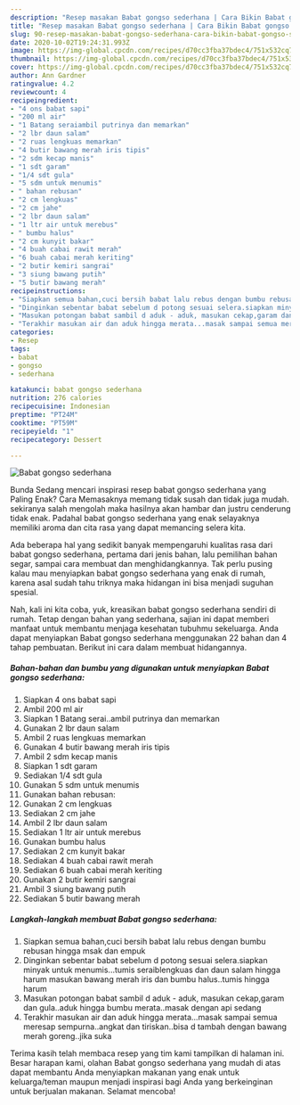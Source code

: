 ```yaml
---
description: "Resep masakan Babat gongso sederhana | Cara Bikin Babat gongso sederhana Yang Enak Dan Lezat"
title: "Resep masakan Babat gongso sederhana | Cara Bikin Babat gongso sederhana Yang Enak Dan Lezat"
slug: 90-resep-masakan-babat-gongso-sederhana-cara-bikin-babat-gongso-sederhana-yang-enak-dan-lezat
date: 2020-10-02T19:24:31.993Z
image: https://img-global.cpcdn.com/recipes/d70cc3fba37bdec4/751x532cq70/babat-gongso-sederhana-foto-resep-utama.jpg
thumbnail: https://img-global.cpcdn.com/recipes/d70cc3fba37bdec4/751x532cq70/babat-gongso-sederhana-foto-resep-utama.jpg
cover: https://img-global.cpcdn.com/recipes/d70cc3fba37bdec4/751x532cq70/babat-gongso-sederhana-foto-resep-utama.jpg
author: Ann Gardner
ratingvalue: 4.2
reviewcount: 4
recipeingredient:
- "4 ons babat sapi"
- "200 ml air"
- "1 Batang seraiambil putrinya dan memarkan"
- "2 lbr daun salam"
- "2 ruas lengkuas memarkan"
- "4 butir bawang merah iris tipis"
- "2 sdm kecap manis"
- "1 sdt garam"
- "1/4 sdt gula"
- "5 sdm untuk menumis"
- " bahan rebusan"
- "2 cm lengkuas"
- "2 cm jahe"
- "2 lbr daun salam"
- "1 ltr air untuk merebus"
- " bumbu halus"
- "2 cm kunyit bakar"
- "4 buah cabai rawit merah"
- "6 buah cabai merah keriting"
- "2 butir kemiri sangrai"
- "3 siung bawang putih"
- "5 butir bawang merah"
recipeinstructions:
- "Siapkan semua bahan,cuci bersih babat lalu rebus dengan bumbu rebusan hingga msak dan empuk"
- "Dinginkan sebentar babat sebelum d potong sesuai selera.siapkan minyak untuk menumis...tumis seraiblengkuas dan daun salam hingga harum masukan bawang merah iris dan bumbu halus..tumis hingga harum"
- "Masukan potongan babat sambil d aduk - aduk, masukan cekap,garam dan gula..aduk hingga bumbu merata..masak dengan api sedang"
- "Terakhir masukan air dan aduk hingga merata...masak sampai semua meresap sempurna..angkat dan tiriskan..bisa d tambah dengan bawang merah goreng..jika suka"
categories:
- Resep
tags:
- babat
- gongso
- sederhana

katakunci: babat gongso sederhana 
nutrition: 276 calories
recipecuisine: Indonesian
preptime: "PT24M"
cooktime: "PT59M"
recipeyield: "1"
recipecategory: Dessert

---
```



![Babat gongso sederhana](https://img-global.cpcdn.com/recipes/d70cc3fba37bdec4/751x532cq70/babat-gongso-sederhana-foto-resep-utama.jpg)

Bunda Sedang mencari inspirasi resep babat gongso sederhana yang Paling Enak? Cara Memasaknya memang tidak susah dan tidak juga mudah. sekiranya salah mengolah maka hasilnya akan hambar dan justru cenderung tidak enak. Padahal babat gongso sederhana yang enak selayaknya memiliki aroma dan cita rasa yang dapat memancing selera kita.

Ada beberapa hal yang sedikit banyak mempengaruhi kualitas rasa dari babat gongso sederhana, pertama dari jenis bahan, lalu pemilihan bahan segar, sampai cara membuat dan menghidangkannya. Tak perlu pusing kalau mau menyiapkan babat gongso sederhana yang enak di rumah, karena asal sudah tahu triknya maka hidangan ini bisa menjadi suguhan spesial.




Nah, kali ini kita coba, yuk, kreasikan babat gongso sederhana sendiri di rumah. Tetap dengan bahan yang sederhana, sajian ini dapat memberi manfaat untuk membantu menjaga kesehatan tubuhmu sekeluarga. Anda dapat menyiapkan Babat gongso sederhana menggunakan 22 bahan dan 4 tahap pembuatan. Berikut ini cara dalam membuat hidangannya.

<!--inarticleads1-->

##### Bahan-bahan dan bumbu yang digunakan untuk menyiapkan Babat gongso sederhana:

1. Siapkan 4 ons babat sapi
1. Ambil 200 ml air
1. Siapkan 1 Batang serai..ambil putrinya dan memarkan
1. Gunakan 2 lbr daun salam
1. Ambil 2 ruas lengkuas memarkan
1. Gunakan 4 butir bawang merah iris tipis
1. Ambil 2 sdm kecap manis
1. Siapkan 1 sdt garam
1. Sediakan 1/4 sdt gula
1. Gunakan 5 sdm untuk menumis
1. Gunakan  bahan rebusan:
1. Gunakan 2 cm lengkuas
1. Sediakan 2 cm jahe
1. Ambil 2 lbr daun salam
1. Sediakan 1 ltr air untuk merebus
1. Gunakan  bumbu halus
1. Sediakan 2 cm kunyit bakar
1. Sediakan 4 buah cabai rawit merah
1. Sediakan 6 buah cabai merah keriting
1. Gunakan 2 butir kemiri sangrai
1. Ambil 3 siung bawang putih
1. Sediakan 5 butir bawang merah




<!--inarticleads2-->

##### Langkah-langkah membuat Babat gongso sederhana:

1. Siapkan semua bahan,cuci bersih babat lalu rebus dengan bumbu rebusan hingga msak dan empuk
1. Dinginkan sebentar babat sebelum d potong sesuai selera.siapkan minyak untuk menumis...tumis seraiblengkuas dan daun salam hingga harum masukan bawang merah iris dan bumbu halus..tumis hingga harum
1. Masukan potongan babat sambil d aduk - aduk, masukan cekap,garam dan gula..aduk hingga bumbu merata..masak dengan api sedang
1. Terakhir masukan air dan aduk hingga merata...masak sampai semua meresap sempurna..angkat dan tiriskan..bisa d tambah dengan bawang merah goreng..jika suka




Terima kasih telah membaca resep yang tim kami tampilkan di halaman ini. Besar harapan kami, olahan Babat gongso sederhana yang mudah di atas dapat membantu Anda menyiapkan makanan yang enak untuk keluarga/teman maupun menjadi inspirasi bagi Anda yang berkeinginan untuk berjualan makanan. Selamat mencoba!
